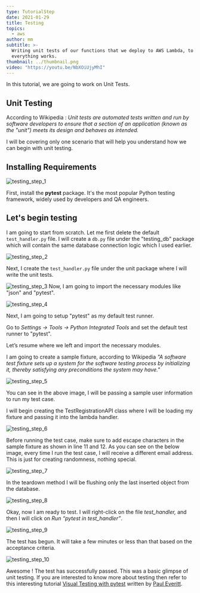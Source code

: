 ```yaml
---
type: TutorialStep
date: 2021-01-29
title: Testing
topics:
  - aws
author: mm
subtitle: >-
  Writing unit tests of our functions that we deploy to AWS Lambda, to ensure
  everything works.
thumbnail: ../thumbnail.png
video: "https://youtu.be/NbXOiUjyMhI"
---
```


In this tutorial, we are going to work on Unit Tests.

## Unit Testing

According to Wikipedia : _Unit tests are automated tests written and run by software developers to ensure that a section of an application (known as the "unit") meets its design and behaves as intended._

I will be covering only one scenario that will help you understand how we can begin with unit testing.

## Installing Requirements

![testing_step_1](steps/step1.png)

First, install the **pytest** package. It's the most popular Python testing framework, widely used by developers and QA engineers.

## Let's begin testing

I am going to start from scratch. Let me first delete the default `test_handler.py` file. I will create a `db.py` file under the "testing_db" package which will contain the same database connection logic which I used earlier.

![testing_step_2](steps/step2.png)

Next, I create the `test_handler.py` file under the unit package where I will write the unit tests.

![testing_step_3](steps/step3.png)
Now, I am going to import the necessary modules like "json" and "pytest".

![testing_step_4](steps/step4.png)

Next, I am going to setup "pytest" as my default test runner.

Go to _Settings -> Tools -> Python Integrated Tools_ and set the default test runner to "pytest".

Let’s resume where we left and import the necessary modules.

I am going to create a sample fixture, according to Wikipedia _"A software test fixture sets up a system for the software testing process by initializing it, thereby satisfying any preconditions the system may have."_

![testing_step_5](steps/step5.png)

You can see in the above image, I will be passing a sample user information to run my test case.

I will begin creating the TestRegistrationAPI class where I will be loading my fixture and passing it into the lambda handler.

![testing_step_6](steps/step6.png)

Before running the test case, make sure to add escape characters in the sample fixture as shown in line 11 and 12. As you can see on the below image,
every time I run the test case, I will receive a different email address. This is just for creating randomness, nothing special.

![testing_step_7](steps/step7.png)

In the teardown method I will be flushing only the last inserted object from the database.

![testing_step_8](steps/step8.png)

Okay, now I am ready to test. I will right-click on the file _test_handler,_ and then I will click on _Run “pytest in test_handler”_.

![testing_step_9](steps/step9.png)

The test has begun. It will take a few minutes or less than that based on the acceptance criteria.

![testing_step_10](steps/step10.png)

Awesome ! The test has successfully passed. This was a basic glimpse of unit testing. If you are interested to know more about testing then refer to this interesting tutorial [Visual Testing with pytest](../../../../pytest/tutorials/visual_pytest/) written by [Paul Everitt](/authors/pwe/).
